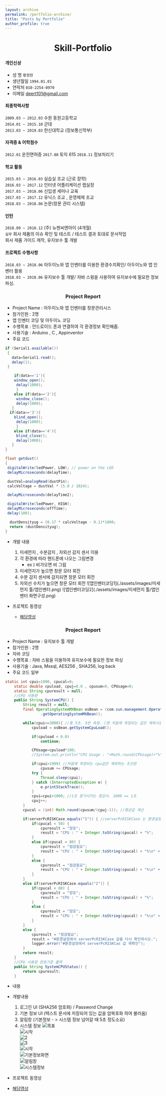 ```yaml
---
layout: archive
permalink: /portfolio-archive/
title: "Posts by Portfolio"
author_profile: true
---
```

# <center> Skill-Portfolio </center>

#### 개인신상

* 성 명
    `황정현`
* 생년월일
    `1994.01.01`
* 연락처
    `010-2254-0970`
* 이메일
    deert101@gmail.com

#### 최종학력사항

`2009.03 ~ 2012.03`  수원 동원고등학교 <br>
`2014.01 ~ 2015.10` 군대 <br>
`2013.03 ~ 2019.03`  한신대학교 (정보통신학부) <br>

#### 자격증 & 어학점수

`2012.01` 운전면허증
`2017.08` 토익 615
`2018.11` 정보처리기

#### 학교 활동

`2015.03 ~ 2016.03` 실습실 조교 (근로 장학) <br>
`2016.03 ~ 2017.12` 인터넷 어플리케이션 랩실장 <br>
`2017.03 ~ 2018.06` 신입생 세미나 교육 <br>
`2017.03 ~ 2017.12` 유닉스 조교 , 운영체제 조교 <br>
`2018.03 ~ 2018.06` 논문(창문 관리 시스템) <br>

#### 인턴
`2018.09 ~ 2018.12` (주) 뉴젠씨앤아이 (4개월)<br>
`실무` 회사 제품의 이슈 확인 및 테스트 / 테스트 결과 토대로 문서작업 <br>
회사 제품 가이드 제작, 유지보수 툴 개발 <br>

#### 프로젝트 수행사항

`2018.03 ~ 2018.06` 아두이노와 앱 인벤터를 이용한 환경수치확인/ 아두이노와 앱 인벤터 활용 <br>
`2018.03 ~ 2018.06` 유지보수 툴 개발/ 자바 스윙을 사용하여 유지보수에 필요한 정보 파싱. <br>

### <Center> Project Report</Center>

- Project Name : 아두이노와 앱 인벤터를 창문관리시스 
- 참가인원 : 2명
- 앱 인벤터 코딩 및 아두이노 코딩
- 수행목표 : 안드로이드 폰과 연결하여 각 환경정보 확인해줌.
- 사용기술 : Arduino , C , Appinventor
- 주요 코드

```java
if (Serial1.available())
 {
   data=Serial1.read();
   delay(1);
 }

    if(data=='1'){
    window_open();
     delay(1000);
     }
    else if(data=='2'){
     window_close();
     delay(1000);
   }
  if(data=='3'){
    blind_open();
     delay(1000);
     }
    else if(data=='4'){
     blind_close();
     delay(1000);
   }
}

float getdust()
{
 digitalWrite(ledPower, LOW); // power on the LED
 delayMicroseconds(delayTime);

 dustVal=analogRead(dustPin);
 calcVoltage = dustVal * (5.0 / 1024);

 delayMicroseconds(delayTime2);

 digitalWrite(ledPower, HIGH);
 delayMicroseconds(offTime);
 delay(100);

  dustDensityug = (0.17 * calcVoltage - 0.1)*1000;
  return (dustDensityug);
}
```
- 개발 내용
  1. 미세먼지 , 수분감지 , 자외선 감지 센서 이용
  2. 각 환경에 따라 핸드폰에 나오는 그림변경
      - ex ) 비가오면 비 그림
  3. 미세먼지가 높으면 창문 모터 회전
  4. 수분 감지 센서에 감지되면 창문 모터 회전
  5. 자외선 수치가 높으면 창문 모터 회전
![앱인벤터코딩1](./assets/images/미세먼지 툴/앱인벤터.png)
![앱인벤터코딩2](./assets/images/미세먼지 툴/앱인벤터 화면구성.png)



- 프로젝트 동영상
    - [해당영상](https://youtu.be/WEudRjVYw7s})



### <Center> Project Report</Center>

- Project Name : 유지보수 툴 개발
- 참가인원 : 2명
- 자바 코딩
- 수행목표 : 자바 스윙을 이용하여 유지보수에 필요한 정보 파싱
- 사용기술 : Java, Mssql, AES256 , SHA256, log back
- 주요 코드 일부

```java
static int cpui=1000, cpucal=0;
	static double cpuload, cpuj=0.0 , cpusum=0, CPUsage=0;
	static String cpuresult = null;
	//CPU 사용량
	public String SystemCPU() {
		String result = null;
		final OperatingSystemMXBean osBean = (com.sun.management.OperatingSystemMXBean)ManagementFactory
	    		.getOperatingSystemMXBean();

	    while(cpui<=3000){ //총 3초. 3번 측정. (맨 처음에 측정되는 값은 제외시킬거임)
	    	cpuload = osBean.getSystemCpuLoad();

	    	if(cpuload < 0.0)
	    		continue;

	    	CPUsage=cpuload*100;
	    	//System.out.println("CPU Usage : "+Math.round(CPUsage)+"%");

	    	if(cpui>1999) //처음에 측정되는 cpu값은 제외하는 조건문
	    		cpusum += CPUsage;
	    	try {
	    		Thread.sleep(cpui);
	    	} catch (InterruptedException e) {
	    		e.printStackTrace();
	    	}
	    	cpui=cpui+1000; //1초 증가시키는 증감식. 1000 == 1초
	    	cpuj++;
	    }
	    cpucal = (int) Math.round(cpusum/(cpuj-1)); //평균값 계산

	    if(serverPcRISKCase.equals("1")) { //serverPcRISKCase 는 환경설정(Preferences)에서 가져오는거임.
	    	if(cpucal < 50) {
	    		cpuresult = "양호";
	    		result = "CPU : " + Integer.toString(cpucal) + "%";
	    	}
	    	else if(cpucal < 80) {
	    		cpuresult = "점검필요";
	    		result = "CPU : " + Integer.toString(cpucal) + "%\n" + "(담당자와 상의하여 불필요한 프로세스 중지 안내)";
	    	}
	    	else {
	    		cpuresult = "점검필요";
	    		result = "CPU : " + Integer.toString(cpucal) + "%\n" + "(담당자와 상의하여 불필요한 프로세스 중지 안내)";
	    	}
	    }
	    else if(serverPcRISKCase.equals("2")) {
	    	if(cpucal < 80) {
	    		cpuresult = "양호";
	    		result = "CPU : " + Integer.toString(cpucal) + "%";
	    	}
	    	else {
	    		cpuresult = "양호";
	    		result = "CPU : " + Integer.toString(cpucal) + "%\n" + "(80%가 넘지만 case2 이므로 양호.)";
	    	}
	    }
	    else {
	    	cpuresult = "점검필요";
	    	result = "#환경설정에서 serverPcRISKCase 값을 다시 확인하시오.";
	    	logger.error("#환경설정에서 serverPcRISKCas 값 재확인");
	    }
		return result;
	}
	//CPU 사용량 양호기준 출력
	public String SystemCPUStatus() {
		return cpuresult;
	}
  ```
- 내용


- 개발내용
  1. 로그인 UI (SHA256 암호화) / Password Change
  2. 기본 정보 UI (텍스트 문서에 저장되어 있는 값을 암복호화 하여 불러옴)
  3.  알림창 (기본정보 - > 시스템 정보 넘어갈 때 5초 정도소요)
  4. 시스템 정보
![목표](./assets/images/유지보수툴/목표.png)<br>
![시작](./assets/images/유지보수툴/시작.png) <br>
![2](./assets/images/유지보수툴/2.png) <br>
![3](./assets/images/유지보수툴/3.png) <br>
![시작](./assets/images/유지보수툴/로그인.png) <br>
![기본정보화면](./assets/images/유지보수툴/기본정보화면.png) <br>
![알림창](./assets/images/유지보수툴/알림창.png) <br>
![시스템정보](./assets/images/유지보수툴/시스템정보.png) <br>
			
			
- 프로젝트 동영상
- [해당영상](https://www.youtube.com/watch?v=zFkvgAK9E74&feature=youtu.be})
